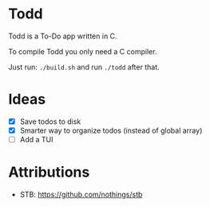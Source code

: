 # Todd
Todd is a To-Do app written in C.

To compile Todd you only need a C compiler.

Just run: `./build.sh` and run `./todd` after that.

# Ideas

- [x] Save todos to disk
- [x] Smarter way to organize todos (instead of global array)
- [ ] Add a TUI

# Attributions
- STB: https://github.com/nothings/stb
